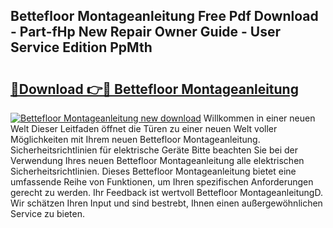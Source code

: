 ## Bettefloor Montageanleitung Free Pdf Download - Part-fHp New Repair Owner Guide - User Service Edition PpMth

# <h2><a href="http://df7sfh1.blite.top/?on=Bettefloor+Montageanleitung">🔗Download 👉🔴 Bettefloor Montageanleitung</a></h2>

[![Bettefloor Montageanleitung new download](https://i.imgur.com/lujVjoI.png)](http://df7sfh1.blite.top/?on=Bettefloor+Montageanleitung)
Willkommen in einer neuen Welt Dieser Leitfaden öffnet die Türen zu einer neuen Welt voller Möglichkeiten mit Ihrem neuen Bettefloor Montageanleitung. Sicherheitsrichtlinien für elektrische Geräte Bitte beachten Sie bei der Verwendung Ihres neuen Bettefloor Montageanleitung alle elektrischen Sicherheitsrichtlinien. Dieses Bettefloor Montageanleitung bietet eine umfassende Reihe von Funktionen, um Ihren spezifischen Anforderungen gerecht zu werden. Ihr Feedback ist wertvoll Bettefloor MontageanleitungD. Wir schätzen Ihren Input und sind bestrebt, Ihnen einen außergewöhnlichen Service zu bieten.
